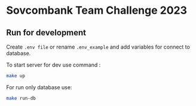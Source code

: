 # Sovcombank Team Challenge 2023

## Run for development

Create ```.env file``` or rename ```.env_example``` and add variables for connect to database.

To start server for dev use command :
```bash
make up
```

For run only database use:
```bash
make run-db
```
